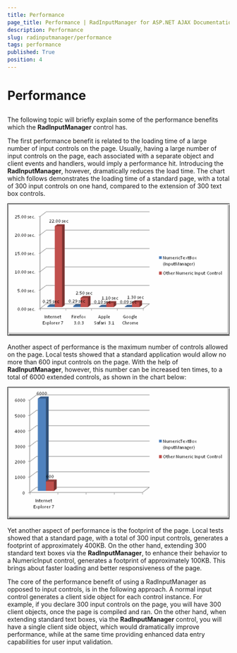 ```yaml
---
title: Performance
page_title: Performance | RadInputManager for ASP.NET AJAX Documentation
description: Performance
slug: radinputmanager/performance
tags: performance
published: True
position: 4
---
```


# Performance



## 

The following topic will briefly explain some of the performance benefits which the **RadInputManager** control has.

The first performance benefit is related to the loading time of a large number of input controls on the page. Usually, having a large number of input controls on the page, each associated with a separate object and client events and handlers, would imply a performance hit. Introducing the **RadInputManager**, however, dramatically reduces the load time. The chart which follows demonstrates the loading time of a standard page, with a total of 300 input controls on one hand, compared to the extension of 300 text box controls.

![Performance](images/Performance1.png)

Another aspect of performance is the maximum number of controls allowed on the page. Local tests showed that a standard application would allow no more than 600 input controls on the page. With the help of **RadInputManager**, however, this number can be increased ten times, to a total of 6000 extended controls, as shown in the chart below:

![Performance](images/Performance2.png)

Yet another aspect of performance is the footprint of the page. Local tests showed that a standard page, with a total of 300 input controls, generates a footprint of approximately 400KB. On the other hand, extending 300 standard text boxes via the **RadInputManager**, to enhance their behavior to a NumericInput control, generates a footprint of approximately 100KB. This brings about faster loading and better responsiveness of the page.

The core of the performance benefit of using a RadInputManager as opposed to input controls, is in the following approach. A normal input control generates a client side object for each control instance. For example, if you declare 300 input controls on the page, you will have 300 client objects, once the page is compiled and ran. On the other hand, when extending standard text boxes, via the **RadInputManager** control, you will have a single client side object, which would dramatically improve performance, while at the same time providing enhanced data entry capabilities for user input validation.
